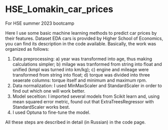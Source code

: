 # HSE_Lomakin_car_prices
For HSE summer 2023 bootcamp


Here I use some basic machine learning methods to predict car prices by their features. Dataset EDA cars is provided by Higher School of Economics, you can find its description in the code available.
Basically, the work was organized as follows:
1) Data preprocessing: a) year was transformed into age, thus making calculations simpler; b) milage was tranformed from string into float and unified (kmpl was turned into km/kg); c) engine and mileage were transformed from string into float; d) torque was divided into three seaerate columns: torque itself and minimum and maximum rpm.
2) Data normalization: I used MinMaxScaler and StandardScaler in order to find out which one will work better.
3) Model seceltion: I imported several models from Scikit learn and, using mean squared error metric, found out that ExtraTreesRegressor with StandardScaler works best.
4) I used Optuna to fine-tune the model.

 All these steps are described in detail (in Russian) in the code page.
